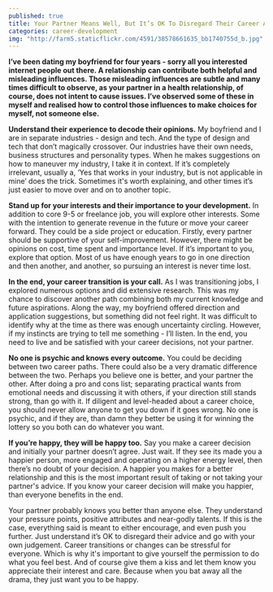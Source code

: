 ```yaml
---
published: true
title: Your Partner Means Well, But It’s OK To Disregard Their Career Advice
categories: career-development
img: "http://farm5.staticflickr.com/4591/38578661635_bb1740755d_b.jpg"
---
```

**I’ve been dating my boyfriend for four years - sorry all you interested internet people out there. A relationship can contribute both helpful and misleading influences. Those misleading influences are subtle and many times difficult to observe, as your partner in a health relationship, of course, does not intent to cause issues. I’ve observed some of these in myself and realised how to control those influences to make choices for myself, not someone else.**

**Understand their experience to decode their opinions.** My boyfriend and I are in separate industries - design and tech. And the type of design and tech that don’t magically crossover. Our industries have their own needs, business structures and personality types. When he makes suggestions on how to maneuver my industry, I take it in context. If it’s completely irrelevant, usually a, ‘Yes that works in your industry, but is not applicable in mine’ does the trick. Sometimes it's worth explaining, and other times it’s just easier to move over and on to another topic.

**Stand up for your interests and their importance to your development.** In addition to core 9-5 or freelance job, you will explore other interests. Some with the intention to generate revenue in the future or move your career forward. They could be a side project or education. Firstly, every partner should be supportive of your self-improvement. However, there might be opinions on cost, time spent and importance level. If it’s important to you, explore that option. Most of us have enough years to go in one direction and then another, and another, so pursuing an interest is never time lost. 

**In the end, your career transition is your call.** As I was transitioning jobs, I explored numerous options and did extensive research. This was my chance to discover another path combining both my current knowledge and future aspirations. Along the way, my boyfriend offered direction and application suggestions, but something did not feel right. It was difficult to identify why at the time as there was enough uncertainty circling. However, if my instincts are trying to tell me something - I’ll listen. In the end, you need to live and be satisfied with your career decisions, not your partner.

**No one is psychic and knows every outcome.** You could be deciding between two career paths. There could also be a very dramatic difference between the two. Perhaps you believe one is better, and your partner the other. After doing a pro and cons list; separating practical wants from emotional needs and discussing it with others, if your direction still stands strong, than go with it. If diligent and level-headed about a career choice, you should never allow anyone to get you down if it goes wrong. No one is psychic, and if they are, than damn they better be using it for winning the lottery so you both can do whatever you want.

**If you’re happy, they will be happy too.** Say you make a career decision and initially your partner doesn’t agree. Just wait. If they see its made you a happier person, more engaged and operating on a higher energy level, then there’s no doubt of your decision. A happier you makes for a better relationship and this is the most important result of taking or not taking your partner's advice. If you know your career decision will make you happier, than everyone benefits in the end.

Your partner probably knows you better than anyone else. They understand your pressure points, positive attributes and near-godly talents. If this is the case, everything said is meant to either encourage, and even push you further. Just understand it’s OK to disregard their advice and go with your own judgement. Career transitions or changes can be stressful for everyone. Which is why it's important to give yourself the permission to do what you feel best. And of course give them a kiss and let them know you appreciate their interest and care. Because when you bat away all the drama, they just want you to be happy.
